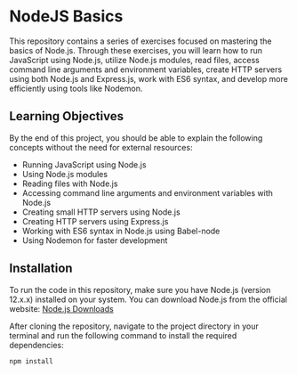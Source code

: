 # NodeJS Basics

This repository contains a series of exercises focused on mastering the basics of Node.js. Through these exercises, you will learn how to run JavaScript using Node.js, utilize Node.js modules, read files, access command line arguments and environment variables, create HTTP servers using both Node.js and Express.js, work with ES6 syntax, and develop more efficiently using tools like Nodemon.

## Learning Objectives
By the end of this project, you should be able to explain the following concepts without the need for external resources:

- Running JavaScript using Node.js
- Using Node.js modules
- Reading files with Node.js
- Accessing command line arguments and environment variables with Node.js
- Creating small HTTP servers using Node.js
- Creating HTTP servers using Express.js
- Working with ES6 syntax in Node.js using Babel-node
- Using Nodemon for faster development

## Installation
To run the code in this repository, make sure you have Node.js (version 12.x.x) installed on your system. You can download Node.js from the official website: [Node.js Downloads](https://nodejs.org/en/download/)

After cloning the repository, navigate to the project directory in your terminal and run the following command to install the required dependencies:

```bash
npm install